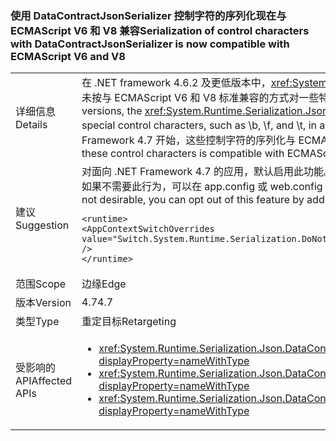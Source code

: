### <a name="serialization-of-control-characters-with-datacontractjsonserializer-is-now-compatible-with-ecmascript-v6-and-v8"></a><span data-ttu-id="9b3ae-101">使用 DataContractJsonSerializer 控制字符的序列化现在与 ECMAScript V6 和 V8 兼容</span><span class="sxs-lookup"><span data-stu-id="9b3ae-101">Serialization of control characters with DataContractJsonSerializer is now compatible with ECMAScript V6 and V8</span></span>

|   |   |
|---|---|
|<span data-ttu-id="9b3ae-102">详细信息</span><span class="sxs-lookup"><span data-stu-id="9b3ae-102">Details</span></span>|<span data-ttu-id="9b3ae-103">在 .NET framework 4.6.2 及更低版本中，<xref:System.Runtime.Serialization.Json.DataContractJsonSerializer?displayProperty=name> 未按与 ECMAScript V6 和 V8 标准兼容的方式对一些特殊控制字符（如 \b、\f 和 \t）进行序列化。</span><span class="sxs-lookup"><span data-stu-id="9b3ae-103">In the .NET framework 4.6.2 and earlier versions, the <xref:System.Runtime.Serialization.Json.DataContractJsonSerializer?displayProperty=name> did not serialize some special control characters, such as \b, \f, and \t, in a way that was compatible with the ECMAScript V6 and V8 standards.</span></span> <span data-ttu-id="9b3ae-104">从 .NET Framework 4.7 开始，这些控制字符的序列化与 ECMAScript V6 和 V8 兼容。</span><span class="sxs-lookup"><span data-stu-id="9b3ae-104">Starting with the .NET Framework 4.7, serialization of these control characters is compatible with ECMAScript V6 and V8.</span></span>|
|<span data-ttu-id="9b3ae-105">建议</span><span class="sxs-lookup"><span data-stu-id="9b3ae-105">Suggestion</span></span>|<span data-ttu-id="9b3ae-106">对面向 .NET Framework 4.7 的应用，默认启用此功能。</span><span class="sxs-lookup"><span data-stu-id="9b3ae-106">For apps that target the .NET Framework 4.7, this feature is enabled by default.</span></span> <span data-ttu-id="9b3ae-107">如果不需要此行为，可以在 app.config 或 web.config 文件的 <code>&lt;runtime&gt;</code> 部分中添加下面的代码行，从而选择禁用此功能：</span><span class="sxs-lookup"><span data-stu-id="9b3ae-107">If this behavior is not desirable, you can opt out of this feature by adding the following line to the <code>&lt;runtime&gt;</code> section of the app.config or web.config file:</span></span><pre><code class="language-xml">&lt;runtime&gt;&#13;&#10;&lt;AppContextSwitchOverrides value=&quot;Switch.System.Runtime.Serialization.DoNotUseECMAScriptV6EscapeControlCharacter=false&quot; /&gt;&#13;&#10;&lt;/runtime&gt;&#13;&#10;</code></pre>|
|<span data-ttu-id="9b3ae-108">范围</span><span class="sxs-lookup"><span data-stu-id="9b3ae-108">Scope</span></span>|<span data-ttu-id="9b3ae-109">边缘</span><span class="sxs-lookup"><span data-stu-id="9b3ae-109">Edge</span></span>|
|<span data-ttu-id="9b3ae-110">版本</span><span class="sxs-lookup"><span data-stu-id="9b3ae-110">Version</span></span>|<span data-ttu-id="9b3ae-111">4.7</span><span class="sxs-lookup"><span data-stu-id="9b3ae-111">4.7</span></span>|
|<span data-ttu-id="9b3ae-112">类型</span><span class="sxs-lookup"><span data-stu-id="9b3ae-112">Type</span></span>|<span data-ttu-id="9b3ae-113">重定目标</span><span class="sxs-lookup"><span data-stu-id="9b3ae-113">Retargeting</span></span>|
|<span data-ttu-id="9b3ae-114">受影响的 API</span><span class="sxs-lookup"><span data-stu-id="9b3ae-114">Affected APIs</span></span>|<ul><li><xref:System.Runtime.Serialization.Json.DataContractJsonSerializer.WriteObject(System.IO.Stream,System.Object)?displayProperty=nameWithType></li><li><xref:System.Runtime.Serialization.Json.DataContractJsonSerializer.WriteObject(System.Xml.XmlDictionaryWriter,System.Object)?displayProperty=nameWithType></li><li><xref:System.Runtime.Serialization.Json.DataContractJsonSerializer.WriteObject(System.Xml.XmlWriter,System.Object)?displayProperty=nameWithType></li></ul>|

